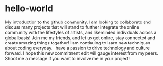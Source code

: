 # hello-world
My introduction to the github community. I am looking to collaborate and discuss many projects that will stand to further integrate the online community with the lifestyles of artists, and likeminded individuals across a global basis! Join me my friends, and let us get online, stay connected and create amazing things together!
I am continuing to learn new techniques about coding everyday. I have a passion to drive technology and culture forward. I hope this new commitment edit will gauge interest from my peers. Shoot me a message if you want to involve me in your project!
